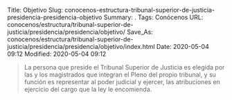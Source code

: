 Title: Objetivo
Slug: conocenos-estructura-tribunal-superior-de-justicia-presidencia-presidencia-objetivo
Summary: .
Tags: Conócenos
URL: conocenos/estructura/tribunal-superior-de-justicia/presidencia/presidencia/objetivo/
Save_As: conocenos/estructura/tribunal-superior-de-justicia/presidencia/presidencia/objetivo/index.html
Date: 2020-05-04 09:12
Modified: 2020-05-04 09:12


> La persona que preside el Tribunal Superior de Justicia es elegida por las y los magistrados que integran el Pleno del propio tribunal, y su función es representar al poder judicial y ejercer, las atribuciones en ejercicio del cargo que la ley le encomienda.



